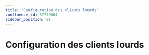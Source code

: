 ```yaml
---
title: "Configuration des clients lourds"
confluence_id: 57770864
sidebar_position: 01
---
```

# Configuration des clients lourds


